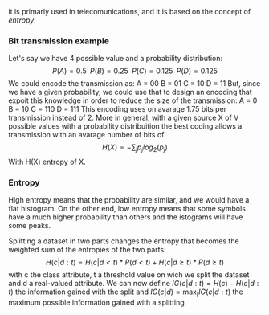 it is primarly used in telecomunications, and it is based on the concept of _entropy_.

### Bit transmission example
Let's say we have 4 possible value and a probability distribution:
$$
P(A) = 0.5 \; \; P(B) = 0.25 \; \; P(C) = 0.125 \; \; P(D) = 0.125
$$
We could encode the transmission as:
A = 00
B = 01
C = 10
D = 11
But, since we have a given probability, we could use that to design an encoding that expoit this knowledge in order to reduce the size of the transmission:
A = 0
B = 10
C = 110
D = 111
This encoding uses on avarage 1.75 bits per transmission instead of 2.
More in general, with a given source X of V possible values with a probability distribuition the best coding allows a transmission with an avarage number of bits of
$$
H(X) = - \sum_j p_j log_2(p_j)
$$
With H(X) entropy of X.

### Entropy
High entropy means that the probability are similar, and we would have a flat histogram.
On the other end, low entropy means that some symbols have a much higher probability than others and the istograms will have some peaks.

Splitting a dataset in two parts changes the entropy that becomes the weighted sum of the entropies of the two parts:
$$
H(c| d: t) = H(c| d < t) * P(d < t) + H(c| d \geq t) * P(d \geq t) 
$$
with c the class attribute, t a threshold value on wich we split the dataset and d a real-valued attribute.
We can now define $IG(c|d : t) = H(c) - H(c|d :t)$ the information gained with the split
and $IG(c|d) = \max_t IG(c| d : t)$ the maximum possible information gained with a splitting
